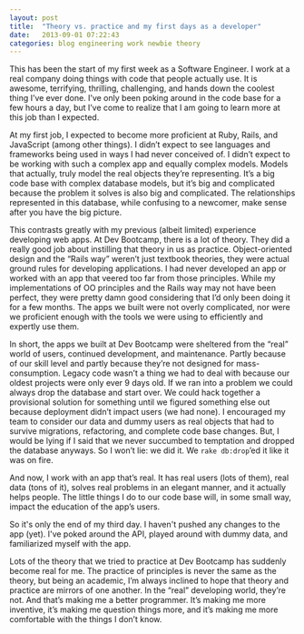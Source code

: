 ```yaml
---
layout: post
title:  "Theory vs. practice and my first days as a developer"
date:   2013-09-01 07:22:43
categories: blog engineering work newbie theory
---
```


This has been the start of my first week as a Software Engineer. I work at a real company doing things with code that people actually use. It is awesome, terrifying, thrilling, challenging, and hands down the coolest thing I’ve ever done. I’ve only been poking around in the code base for a few hours a day, but I’ve come to realize that I am going to learn more at this job than I expected.

At my first job, I expected to become more proficient at Ruby, Rails, and JavaScript (among other things). I didn’t expect to see languages and frameworks being used in ways I had never conceived of. I didn’t expect to be working with such a complex app and equally complex models. Models that actually, truly model the real objects they’re representing. It’s a big code base with complex database models, but it’s big and complicated because the problem it solves is also big and complicated. The relationships represented in this database, while confusing to a newcomer, make sense after you have the big picture.

This contrasts greatly with my previous (albeit limited) experience developing web apps. At Dev Bootcamp, there is a lot of theory. They did a really good job about instilling that theory in us as practice. Object-oriented design and the “Rails way” weren’t just textbook theories, they were actual ground rules for developing applications. I had never developed an app or worked with an app that veered too far from those principles. While my implementations of OO principles and the Rails way may not have been perfect, they were pretty damn good considering that I’d only been doing it for a few months. The apps we built were not overly complicated, nor were we proficient enough with the tools we were using to efficiently and expertly use them.

In short, the apps we built at Dev Bootcamp were sheltered from the “real” world of users, continued development, and maintenance. Partly because of our skill level and partly because they’re not designed for mass-consumption. Legacy code wasn’t a thing we had to deal with because our oldest projects were only ever 9 days old. If we ran into a problem we could always drop the database and start over. We could hack together a provisional solution for something until we figured something else out because deployment didn’t impact users (we had none). I encouraged my team to consider our data and dummy users as real objects that had to survive migrations, refactoring, and complete code base changes. But, I would be lying if I said that we never succumbed to temptation and dropped the database anyways. So I won’t lie: we did it. We `rake db:drop`’ed it like it was on fire.

And now, I work with an app that’s real. It has real users (lots of them), real data (tons of it), solves real problems in an elegant manner, and it actually helps people. The little things I do to our code base will, in some small way, impact the education of the app’s users.

So it's only the end of my third day. I haven't pushed any changes to the app (yet). I've poked around the API, played around with dummy data, and familiarized myself with the app.

Lots of the theory that we tried to practice at Dev Bootcamp has suddenly become real for me. The practice of principles is never the same as the theory, but being an academic, I’m always inclined to hope that theory and practice are mirrors of one another. In the “real” developing world, they’re not. And that’s making me a better programmer. It’s making me more inventive, it’s making me question things more, and it’s making me more comfortable with the things I don’t know.